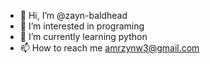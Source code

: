 - 👋 Hi, I’m @zayn-baldhead
- 👀 I’m interested in programing
- 🌱 I’m currently learning python
- 📫 How to reach me amrzynw3@gmail.com
